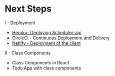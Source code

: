 # Next Steps

I - Deployment

  - [Heroku- Deploying Scheduler-api](./heroku.md)
  - [CircleCi - Continuous Deployment and Delivery](./circleci.md)
  - [Netlify - Deployment of the client](./netlify)

II - Class Components

- Class Components in React
- Todo App with class components

